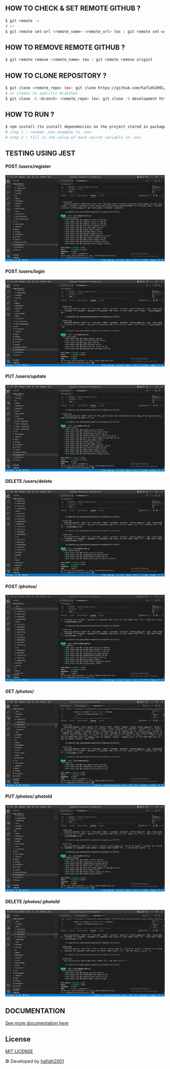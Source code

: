 ## HOW TO CHECK & SET REMOTE GITHUB ?

```bash
$ git remote -v
# or
$ git remote set-url <remote_name> <remote_url> (ex : git remote set-url origin https://github.com/hafidh2001/Hactiv8_Final_Project-4.git)
```

## HOW TO REMOVE REMOTE GITHUB ?

```bash
$ git remote remove <remote_name> (ex : git remote remove origin)
```

## HOW TO CLONE REPOSITORY ?

```bash
$ git clone <remote_repo> (ex: git clone https://github.com/hafidh2001/Hactiv8_Final_Project-4.git)
# or clones to specific branches
$ git clone -b <branch> <remote_repo> (ex: git clone -b development https://github.com/hafidh2001/Hactiv8_Final_Project-4.git)
```

## HOW TO RUN ?

```bash
$ npm install (to install dependencies on the project stored in package.json)
# step 1 : rename .env.example to .env
# step 2 : fill in the value of each secret variable in .env
```

## TESTING USING JEST
#### POST /users/register
![](ss-result-test/[user]%20-%20register.png)
#### POST /users/login
![](ss-result-test/[user]%20-%20login.png)
#### PUT /users/update
![](ss-result-test/[user]%20-%20update.png)
#### DELETE /users/delete
![](ss-result-test/[user]%20-%20delete.png)
#### POST /photos/
![](ss-result-test/[photo]%20-%20create.png)
#### GET /photos/
![](ss-result-test/[photo]%20-%20show.png)
#### PUT /photos/:photoId
![](ss-result-test/[photo]%20-%20update.png)
#### DELETE /photos/:photoId
![](ss-result-test/[photo]%20-%20delete.png)

## DOCUMENTATION

[See more documentation here](./note.txt)

## License

[MIT LICENSE](./LICENSE)

© Developed by [hafidh2001](https://github.com/hafidh2001)
